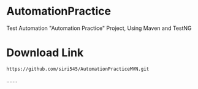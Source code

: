 # AutomationPractice
Test Automation "Automation Practice" Project, Using Maven and TestNG


# Download Link
`https://github.com/siri545/AutomationPracticeMVN.git`

.......
